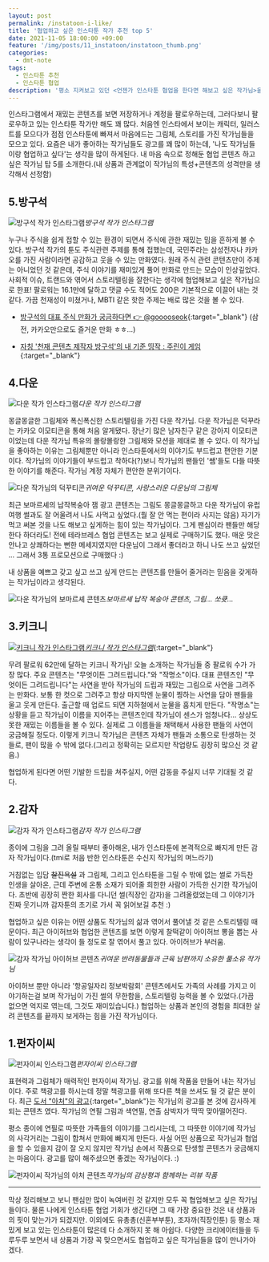 ```yaml
---
layout: post
permalink: /instatoon-i-like/
title: '협업하고 싶은 인스타툰 작가 추천 top 5'
date: 2021-11-05 18:00:00 +09:00
feature: '/img/posts/11_instatoon/instatoon_thumb.png'
categories:
  - dmt-note
tags:
  - 인스타툰 추천
  - 인스타툰 협업
description: '평소 지켜보고 있던 <언젠가 인스타툰 협업을 한다면 해보고 싶은 작가님>을 모아보았다.'
---
```


인스타그램에서 재밌는 콘텐츠를 보면 저장하거나 계정을 팔로우하는데, 그러다보니 팔로우하고 있는 인스타툰 작가만 해도 꽤 많다. 처음엔 인스타에서 보이는 캐릭터, 일러스트를 모으다가 점점 인스타툰에 빠져서 마음에드는 그림체, 스토리를 가진 작가님들을 모으고 있다. 요즘은 내가 좋아하는 작가님들도 광고를 꽤 많이 하는데, '나도 작가님들이랑 협업하고 싶다'는 생각을 많이 하게된다. 내 마음 속으로 정해둔 협업 콘텐츠 하고 싶은 작가님 탑 5를 소개한다.(내 상품과 관계없이 작가님의 특성+콘텐츠의 성격만을 생각해서 선정함)

## 5.방구석

![방구석 작가 인스타그램](/img/posts/11_instatoon/gooseok1.PNG)*방구석 작가 인스타그램*

누구나 주식을 쉽게 접할 수 있는 환경이 되면서 주식에 관한 재밌는 밈을 흔하게 볼 수 있다. 방구석 작가의 툰도 주식관련 주제를 통해 접했는데, 국민주라는 삼성전자나 카카오를 가진 사람이라면 공감하고 웃을 수 있는 만화였다. 원래 주식 관련 콘텐츠만이 주제는 아니었던 것 같은데, 주식 이야기를 재미있게 풀어 만화로 만드는 모습이 인상깊었다. 사회적 이슈, 트랜드와 엮어서 스토리텔링을 잘한다는 생각에 협업해보고 싶은 작가님으로 한표! 팔로워는 16.1만에 달하고 댓글 수도 적어도 200은 기본적으로 이끌어 내는 것 같다. 가끔 천재성이 미쳤거나, MBTI 같은 핫한 주제는 배로 많은 것을 볼 수 있다.

* [방구석의 대표 주식 만화가 궁금하다면 👉 @gooooseok](https://www.instagram.com/p/CTjsFOkh3b9/?utm_medium=copy_link){:target="_blank"}
(삼전, 카카오만으로도 즐거운 만화 ㅎㅎ...)

* [자칭 '천재 콘텐츠 제작자 방구석'의 내 기준 띵작 : 주린이 게임](https://www.instagram.com/p/CUkbTztBVzQ/?utm_medium=copy_link){:target="_blank"}


## 4.다운

![다운 작가 인스타그램](/img/posts/11_instatoon/daun1.PNG)*다운 작가 인스타그램*

몽글몽글한 그림체와 폭신폭신한 스토리텔링을 가진 다운 작가님. 다운 작가님은 덕꾸라는 카카오 이모티콘을 통해 처음 알게됐다. 장난기 많은 남자친구 같은 강아지 이모티콘이었는데 다운 작가님 특유의 몰랑몰랑한 그림체와 모션을 제대로 볼 수 있다. 이 작가님을 좋아하는 이유는 그림체뿐만 아니라 인스타툰에서의 이야기도 부드럽고 편안한 기분이다. 작가님의 이야기들이 부드럽고 착하다(?)보니 작가님의 팬들인 '쌤'들도 다들 따뜻한 이야기를 해준다. 작가님 계정 자체가 편안한 분위기이다.

![다운 작가님의 덕꾸티콘](/img/posts/11_instatoon/daun5.png)*귀여운 덕꾸티콘, 사랑스러운 다운님의 그림체*

최근 보마르셰의 납작복숭아 잼 광고 콘텐츠는 그림도 몽글몽글하고 다운 작가님이 유럽여행 썰과도 잘 어울려서 나도 사먹고 싶었다.(뭘 잘 안 먹는 편이라 사지는 않음) 자기가 먹고 써본 것을 나도 해보고 싶게하는 힘이 있는 작가님이다. 그게 팬심이라 팬들만 해당한다 하더라도! 전에 테라브레스 협업 콘텐츠는 보고 실제로 구매하기도 했다. 매운 맛은 안나고 상쾌하다는 뻔한 메세지였지만 다운님이 그래서 좋더라고 하니 나도 쓰고 싶었던 ... 그래서 3통 프로모션으로 구매했다 :)

내 상품을 예쁘고 갖고 싶고 쓰고 싶게 만드는 콘텐츠를 만들어 줄거라는 믿음을 갖게하는 작가님이라고 생각된다.

![다운 작가님의 보마르셰 콘텐츠](/img/posts/11_instatoon/daun3.PNG)*보마르셰 납작 복숭아 콘텐츠, 그림... 쏘큣...*


## 3.키크니
[![키크니 작가 인스타그램](/img/posts/11_instatoon/keykney1.png)*키크니 작가 인스타그램*](https://instagram.com/keykney?utm_medium=copy_link){:target="_blank"}

무려 팔로워 62만에 달하는 키크니 작가님! 오늘 소개하는 작가님들 중 팔로워 수가 가장 많다. 주요 콘텐츠는 "무엇이든 그려드립니다."와 "작명소"이다. 대표 콘텐츠인 "무엇이든 그려드립니다"는 사연을 받아 작가님의 드립과 재밌는 그림으로 사연을 그려주는 만화다. 보통 한 컷으로 그려주고 항상 마지막엔 눈물이 찡하는 사연을 담아 팬들을 울고 웃게 만든다. 출근할 때 업로드 되면 지하철에서 눈물을 훔치게 만든다. "작명소"는 상황을 듣고 작가님이 이름을 지어주는 콘텐츠인데 작가님이 센스가 엄청나다... 상상도 못한 재밌는 이름들을 볼 수 있다. 실제로 그 이름들을 채택해서 사용한 팬들의 사연이 궁금해질 정도다. 이렇게 키크니 작가님은 콘텐츠 자체가 팬들과 소통으로 탄생하는 것들로, 팬이 많을 수 밖에 없다.(그리고 정확히는 모르지만 작업량도 굉장히 많으신 것 같음.)

협업하게 된다면 어떤 기발한 드립을 쳐주실지, 어떤 감동을 주실지 너무 기대될 것 같다.

## 2.감자
![감자 작가 인스타그램](/img/posts/11_instatoon/gamza1.PNG)*감자 작가 인스타그램*

종이에 그림을 그려 올릴 때부터 좋아해온, 내가 인스타툰에 본격적으로 빠지게 만든 감자 작가님이다.(tmi로 처음 반한 인스타툰은 수신지 작가님의 며느라기)

거침없는 입담 ~~찰진욕설~~ 과 그림체, 그리고 인스타툰을 그릴 수 밖에 없는 썰로 가득찬 인생을 살아온, 근데 주변에 온통 소재가 되어줄 희한한 사람이 가득한 신기한 작가님이다. 초반에 굉장히 짠한 회사를 다니던 썰(직장인 감자)을 그려올렸었는데 그 이야기가 진짜 웃기니까 감자툰의 초기로 가서 꼭 읽어보길 추천 :)

협업하고 싶은 이유는 어떤 상품도 작가님의 삶과 엮어서 풀어낼 것 같은 스토리텔링 때문이다. 최근 아이허브와 협업한 콘텐츠를 보면 이렇게 찰떡같이 아이허브 뽕을 뽑는 사람이 있구나라는 생각이 들 정도로 잘 엮어서 풀고 있다. 아이허브가 부러움.

![감자 작가님 아이허브 콘텐츠](/img/posts/11_instatoon/gamza2.PNG)*귀여운 반려동물들과 근육 남편까지 소유한 풀소유 작가님*

아이허브 뿐만 아니라 '항공일자리 정보박람회' 콘텐츠에서도 가족의 사례를 가지고 이야기하는걸 보며 작가님이 가진 썰의 무한함을, 스토리텔링 능력을 볼 수 있었다.(가끔 없으면 억지로 엮는데, 그것도 재미있습니다.) 협업하는 상품과 본인의 경험을 최대한 살려 콘텐츠를 끝까지 보게하는 힘을 가진 작가님이다.

## 1.펀자이씨
![펀자이씨 인스타그램](/img/posts/11_instatoon/punj1.PNG)*펀자이씨 인스타그램*

표현력과 그림체가 매력적인 펀자이씨 작가님. 광고를 위해 작품을 만들어 내는 작가님이다. 주로 책광고를 하시는데 정말 책광고를 위해 또다른 책을 쓰셔도 될 것 같은 분이다. 최근 [도서 "아처"의 광고](https://www.instagram.com/p/CUZi9hQPtsl/?utm_medium=copy_link){:target="_blank"}는 작가님의 광고를 본 것에 감사하게 되는 콘텐츠 였다. 작가님의 연필 그림과 색연필, 연출 삼박자가 딱딱 맞아떨어진다.

평소 종이에 연필로 따뜻한 가족들의 이야기를 그리시는데, 그 따뜻한 이야기에 작가님의 사각거리는 그림이 합쳐서 만화에 빠지게 만든다. 사실 어떤 상품으로 작가님과 협업을 할 수 있을지 감이 잘 오지 않지만 작가님 손에서 작품으로 탄생할 콘텐츠가 궁금해지는 마음이다. 광고를 많이 해주셨으면 좋겠는 작가님이다. :)

![펀자이씨 작가님의 아처 콘텐츠](/img/posts/11_instatoon/punj3.png)*작가님의 감상평과 함께하는 리뷰 작품*

---

막상 정리해보고 보니 팬심만 많이 녹여버린 것 같지만 모두 꼭 협업해보고 싶은 작가님들이다. 물론 나에게 인스타툰 협업 기회가 생긴다면 그 때 가장 중요한 것은 내 상품과의 핏이 맞는가가 되겠지만. 이외에도 유총총(신혼부부툰), 조자까(직장인툰) 등 평소 재밌게 보고 있는 인스타툰이 많은데 다 소개하지 못 해 아쉽다. 다양한 크리에이터들을 두루두루 보면서 내 상품과 가장 꼭 맞으면서도 협업하고 싶은 작가님들을 많이 만나가야겠다.
